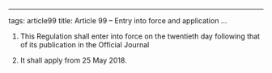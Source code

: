 
---
tags: article99
title: Article 99 – Entry into force and application
...

1.  This Regulation shall enter into force on the twentieth day following that of its publication in the Official Journal 

2.  It shall apply from 25 May 2018.